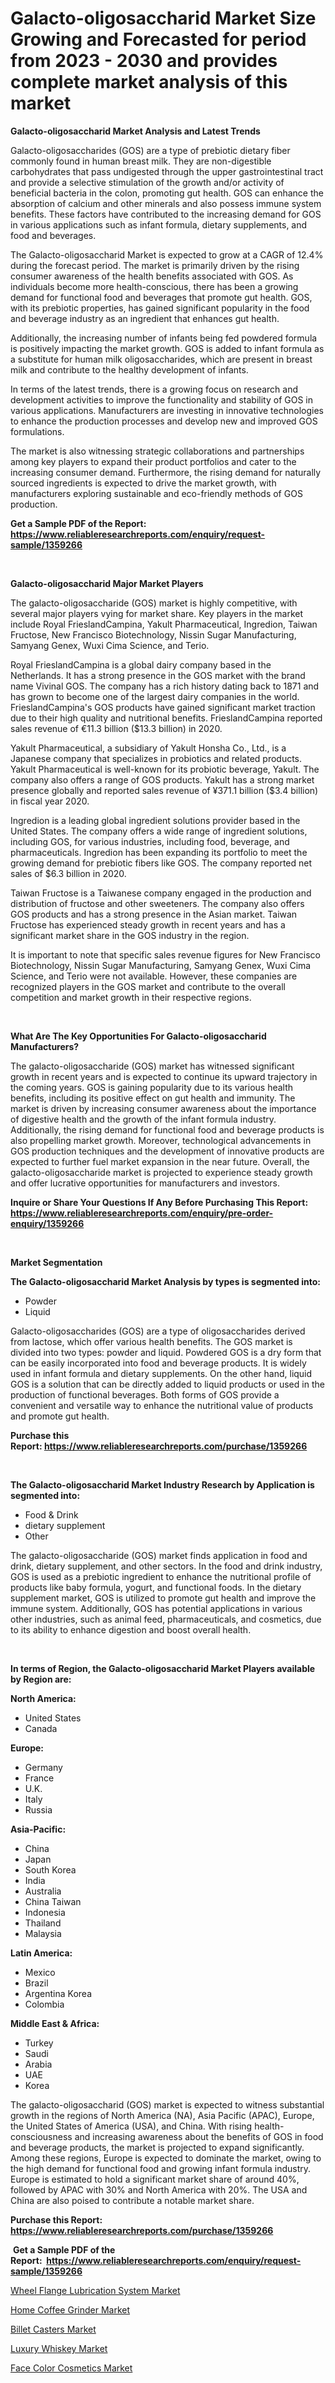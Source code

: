 <p><h1>Galacto-oligosaccharid Market Size Growing and Forecasted for period from 2023 - 2030 and provides complete market analysis of this market</h1></p><p><strong>Galacto-oligosaccharid Market Analysis and Latest Trends</strong></p>
<p><p>Galacto-oligosaccharides (GOS) are a type of prebiotic dietary fiber commonly found in human breast milk. They are non-digestible carbohydrates that pass undigested through the upper gastrointestinal tract and provide a selective stimulation of the growth and/or activity of beneficial bacteria in the colon, promoting gut health. GOS can enhance the absorption of calcium and other minerals and also possess immune system benefits. These factors have contributed to the increasing demand for GOS in various applications such as infant formula, dietary supplements, and food and beverages.</p><p>The Galacto-oligosaccharid Market is expected to grow at a CAGR of 12.4% during the forecast period. The market is primarily driven by the rising consumer awareness of the health benefits associated with GOS. As individuals become more health-conscious, there has been a growing demand for functional food and beverages that promote gut health. GOS, with its prebiotic properties, has gained significant popularity in the food and beverage industry as an ingredient that enhances gut health.</p><p>Additionally, the increasing number of infants being fed powdered formula is positively impacting the market growth. GOS is added to infant formula as a substitute for human milk oligosaccharides, which are present in breast milk and contribute to the healthy development of infants.</p><p>In terms of the latest trends, there is a growing focus on research and development activities to improve the functionality and stability of GOS in various applications. Manufacturers are investing in innovative technologies to enhance the production processes and develop new and improved GOS formulations.</p><p>The market is also witnessing strategic collaborations and partnerships among key players to expand their product portfolios and cater to the increasing consumer demand. Furthermore, the rising demand for naturally sourced ingredients is expected to drive the market growth, with manufacturers exploring sustainable and eco-friendly methods of GOS production.</p></p>
<p><strong>Get a Sample PDF of the Report:&nbsp; <a href="https://www.reliableresearchreports.com/enquiry/request-sample/1359266">https://www.reliableresearchreports.com/enquiry/request-sample/1359266</a></strong></p>
<p>&nbsp;</p>
<p><strong>Galacto-oligosaccharid Major Market Players</strong></p>
<p><p>The galacto-oligosaccharide (GOS) market is highly competitive, with several major players vying for market share. Key players in the market include Royal FrieslandCampina, Yakult Pharmaceutical, Ingredion, Taiwan Fructose, New Francisco Biotechnology, Nissin Sugar Manufacturing, Samyang Genex, Wuxi Cima Science, and Terio.</p><p>Royal FrieslandCampina is a global dairy company based in the Netherlands. It has a strong presence in the GOS market with the brand name Vivinal GOS. The company has a rich history dating back to 1871 and has grown to become one of the largest dairy companies in the world. FrieslandCampina's GOS products have gained significant market traction due to their high quality and nutritional benefits. FrieslandCampina reported sales revenue of €11.3 billion ($13.3 billion) in 2020.</p><p>Yakult Pharmaceutical, a subsidiary of Yakult Honsha Co., Ltd., is a Japanese company that specializes in probiotics and related products. Yakult Pharmaceutical is well-known for its probiotic beverage, Yakult. The company also offers a range of GOS products. Yakult has a strong market presence globally and reported sales revenue of ¥371.1 billion ($3.4 billion) in fiscal year 2020.</p><p>Ingredion is a leading global ingredient solutions provider based in the United States. The company offers a wide range of ingredient solutions, including GOS, for various industries, including food, beverage, and pharmaceuticals. Ingredion has been expanding its portfolio to meet the growing demand for prebiotic fibers like GOS. The company reported net sales of $6.3 billion in 2020.</p><p>Taiwan Fructose is a Taiwanese company engaged in the production and distribution of fructose and other sweeteners. The company also offers GOS products and has a strong presence in the Asian market. Taiwan Fructose has experienced steady growth in recent years and has a significant market share in the GOS industry in the region.</p><p>It is important to note that specific sales revenue figures for New Francisco Biotechnology, Nissin Sugar Manufacturing, Samyang Genex, Wuxi Cima Science, and Terio were not available. However, these companies are recognized players in the GOS market and contribute to the overall competition and market growth in their respective regions.</p></p>
<p>&nbsp;</p>
<p><strong>What Are The Key Opportunities For Galacto-oligosaccharid Manufacturers?</strong></p>
<p><p>The galacto-oligosaccharide (GOS) market has witnessed significant growth in recent years and is expected to continue its upward trajectory in the coming years. GOS is gaining popularity due to its various health benefits, including its positive effect on gut health and immunity. The market is driven by increasing consumer awareness about the importance of digestive health and the growth of the infant formula industry. Additionally, the rising demand for functional food and beverage products is also propelling market growth. Moreover, technological advancements in GOS production techniques and the development of innovative products are expected to further fuel market expansion in the near future. Overall, the galacto-oligosaccharide market is projected to experience steady growth and offer lucrative opportunities for manufacturers and investors.</p></p>
<p><strong>Inquire or Share Your Questions If Any Before Purchasing This Report: <a href="https://www.reliableresearchreports.com/enquiry/pre-order-enquiry/1359266">https://www.reliableresearchreports.com/enquiry/pre-order-enquiry/1359266</a></strong></p>
<p>&nbsp;</p>
<p><strong>Market Segmentation</strong></p>
<p><strong>The Galacto-oligosaccharid Market Analysis by types is segmented into:</strong></p>
<p><ul><li>Powder</li><li>Liquid</li></ul></p>
<p><p>Galacto-oligosaccharides (GOS) are a type of oligosaccharides derived from lactose, which offer various health benefits. The GOS market is divided into two types: powder and liquid. Powdered GOS is a dry form that can be easily incorporated into food and beverage products. It is widely used in infant formula and dietary supplements. On the other hand, liquid GOS is a solution that can be directly added to liquid products or used in the production of functional beverages. Both forms of GOS provide a convenient and versatile way to enhance the nutritional value of products and promote gut health.</p></p>
<p><strong>Purchase this Report:&nbsp;<a href="https://www.reliableresearchreports.com/purchase/1359266">https://www.reliableresearchreports.com/purchase/1359266</a></strong></p>
<p>&nbsp;</p>
<p><strong>The Galacto-oligosaccharid Market Industry Research by Application is segmented into:</strong></p>
<p><ul><li>Food &amp; Drink</li><li>dietary supplement</li><li>Other</li></ul></p>
<p><p>The galacto-oligosaccharide (GOS) market finds application in food and drink, dietary supplement, and other sectors. In the food and drink industry, GOS is used as a prebiotic ingredient to enhance the nutritional profile of products like baby formula, yogurt, and functional foods. In the dietary supplement market, GOS is utilized to promote gut health and improve the immune system. Additionally, GOS has potential applications in various other industries, such as animal feed, pharmaceuticals, and cosmetics, due to its ability to enhance digestion and boost overall health.</p></p>
<p>&nbsp;</p>
<p><strong>In terms of Region, the Galacto-oligosaccharid Market Players available by Region are:</strong></p>
<p>
    <p> <strong> North America: </strong>
        <ul>
            <li>United States</li>
            <li>Canada</li>
        </ul>
        </p> 
    <p> <strong> Europe: </strong>
        <ul>
            <li>Germany</li>
            <li>France</li>
            <li>U.K.</li>
            <li>Italy</li>
            <li>Russia</li>
        </ul>
        </p> 
    <p> <strong> Asia-Pacific: </strong>
        <ul>
            <li>China</li>
            <li>Japan</li>
            <li>South Korea</li>
            <li>India</li>
            <li>Australia</li>
            <li>China Taiwan</li>
            <li>Indonesia</li>
            <li>Thailand</li>
            <li>Malaysia</li>
        </ul>
        </p> 
    <p> <strong> Latin America: </strong>
        <ul>
            <li>Mexico</li>
            <li>Brazil</li>
            <li>Argentina Korea</li>
            <li>Colombia</li>
        </ul>
        </p> 
    <p> <strong> Middle East & Africa: </strong>
        <ul>
            <li>Turkey</li>
            <li>Saudi</li>
            <li>Arabia</li>
            <li>UAE</li>
            <li>Korea</li>
        </ul>
    </p>
    </p>
<p><p>The galacto-oligosaccharid (GOS) market is expected to witness substantial growth in the regions of North America (NA), Asia Pacific (APAC), Europe, the United States of America (USA), and China. With rising health-consciousness and increasing awareness about the benefits of GOS in food and beverage products, the market is projected to expand significantly. Among these regions, Europe is expected to dominate the market, owing to the high demand for functional food and growing infant formula industry. Europe is estimated to hold a significant market share of around 40%, followed by APAC with 30% and North America with 20%. The USA and China are also poised to contribute a notable market share.</p></p>
<p><strong>Purchase this Report: <a href="https://www.reliableresearchreports.com/purchase/1359266">https://www.reliableresearchreports.com/purchase/1359266</a></strong></p>
<p>&nbsp;<strong>Get a Sample PDF of the Report:&nbsp;&nbsp;<a href="https://www.reliableresearchreports.com/enquiry/request-sample/1359266">https://www.reliableresearchreports.com/enquiry/request-sample/1359266</a></strong></p>
<p><strong></strong></p>
<p><p><a href="https://medium.com/@bernadetteball666/wheel-flange-lubrication-system-market-size-growth-forecast-2023-2030-a3945e5d4d9d">Wheel Flange Lubrication System Market</a></p><p><a href="https://www.linkedin.com/pulse/home-coffee-grinder-market-share-amp-new-trends-analysis-znhtc/">Home Coffee Grinder Market</a></p><p><a href="https://medium.com/@carolclarkson766/billet-casters-market-size-growth-forecast-2023-2030-9b63dfd381b6">Billet Casters Market</a></p><p><a href="https://www.linkedin.com/pulse/luxury-whiskey-market-challenges-opportunities-growth-drivers-u6nwc/">Luxury Whiskey Market</a></p><p><a href="https://github.com/santosh758595/Market-Research-Report-List-1/blob/main/face-color-cosmetics-market.md">Face Color Cosmetics Market</a></p></p>
